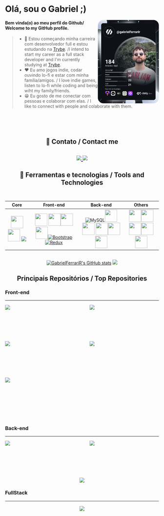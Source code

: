 <h1 align="left">Olá, sou o Gabriel ;) </h1>
<a href="https://app.daily.dev/gabrielferrarir"><img src="https://github.com/GabrielFerrariR/GabrielFerrariR/blob/main/devcard.svg" width="200" alt="Gabriel Ferrari's Dev Card"align="right"/></a>

<h4> Bem vinda(o) ao meu perfil do Github/ Welcome to my GitHub profile. </h4>

>* 📖 Estou começando minha carreira com desenvolvedor full e estou estudando na [Trybe](https://www.betrybe.com/). /I intend to start my career as a full stack developer and I'm currently studying at [Trybe](https://www.betrybe.com/).
>* ❤️ Eu amo jogos indie, codar ouvindo lo-fi e estar com minha família/amigos. / I love indie games, listen to lo-fi while coding and being wiht my family/friends.
>* 😁 Eu gosto de me conectar com pessoas e colaborar com elas. / I like to connect with people and colaborate with them.

 <br/><br/><br/>

<h2 align="center"> 🤝 Contato / Contact me <h2>
 
<div align="center">
 <a href="https://www.linkedin.com/in/gabriel-ribeiro-bioufmg/">
  <img src="https://img.shields.io/badge/LinkedIn-0077B5?style=for-the-badge&logo=linkedin&logoColor=white">
 </a>
 <a href="mailto:gabrielferrari601@gmail.com">
  <img src="https://img.shields.io/badge/Gmail-D14836?style=for-the-badge&logo=gmail&logoColor=white">
 </a>
 <br/>
</div>  

<h2 align="center"> 📖 Ferramentas e tecnologias / Tools and Technologies </h2>
<br/>
  
<div align="center"> 

Core | Front-end | Back-end | Others
|:----:|:----:|:----:| :----:|
<img src="https://cdn.jsdelivr.net/gh/devicons/devicon/icons/javascript/javascript-original.svg" width="40" height="40"/> <img src="https://cdn.jsdelivr.net/gh/devicons/devicon/icons/typescript/typescript-original.svg" width="40" height="40"/> <img src="https://cdn.jsdelivr.net/gh/devicons/devicon/icons/python/python-original.svg" /> | <img src="https://cdn.jsdelivr.net/gh/devicons/devicon/icons/css3/css3-original.svg" width="40" height="40"/> <img src="https://cdn.jsdelivr.net/gh/devicons/devicon/icons/html5/html5-original.svg" width="40" height="40"/><img src="https://cdn.jsdelivr.net/gh/devicons/devicon/icons/react/react-original.svg" width="40" height="40"/><img src="https://cdn.jsdelivr.net/gh/devicons/devicon/icons/jest/jest-plain.svg" width="40" height="40"/><a href="https://getbootstrap.com/" target="_blank" rel="noreferrer"><img src="https://raw.githubusercontent.com/danielcranney/readme-generator/main/public/icons/skills/bootstrap-colored.svg" width="40" height="40" alt="Bootstrap" /></a><a href="https://redux.js.org/" target="_blank" rel="noreferrer"><img src="https://raw.githubusercontent.com/danielcranney/readme-generator/main/public/icons/skills/redux-colored.svg" width="40" height="40" alt="Redux" /></a> | <img src="https://raw.githubusercontent.com/danielcranney/readme-generator/main/public/icons/skills/mysql-colored.svg" width="36" height="36" alt="MySQL" /><img src="https://cdn.jsdelivr.net/gh/devicons/devicon/icons/nodejs/nodejs-original.svg" width="40" height="40"/> <img src="https://cdn.jsdelivr.net/gh/devicons/devicon/icons/mocha/mocha-plain.svg"  width="40" height="40"/>  <img src="https://cdn.jsdelivr.net/gh/devicons/devicon/icons/express/express-original.svg" width="40" height="40"/><img src="https://cdn.jsdelivr.net/gh/devicons/devicon/icons/sequelize/sequelize-original.svg" width="40" height="40"/><img src="https://cdn.jsdelivr.net/gh/devicons/devicon/icons/mongodb/mongodb-original-wordmark.svg" width="40" height="40"/> | <img src="https://cdn.jsdelivr.net/gh/devicons/devicon/icons/git/git-original.svg" width="40" height="40"/><img src="https://cdn.jsdelivr.net/gh/devicons/devicon/icons/bash/bash-original.svg" width="40" height="40"/><img src="https://cdn.jsdelivr.net/gh/devicons/devicon/icons/docker/docker-plain-wordmark.svg" width="40" height="40"/><img src="https://cdn.jsdelivr.net/gh/devicons/devicon/icons/linux/linux-original.svg" width="40" height="40"/><img src="https://cdn.jsdelivr.net/gh/devicons/devicon/icons/heroku/heroku-original.svg" width="40" height="40"/>
          
</div>  

<br/>
 
<div align="center">
<a href="http://www.github.com/GabrielFerrariR"><img src="https://github-readme-stats.vercel.app/api?username=GabrielFerrariR&show_icons=true&hide=&count_private=true&title_color=facc15&text_color=ffffff&icon_color=0891b2&bg_color=181824&hide_border=true&show_icons=true" alt="GabrielFerrariR's GitHub stats" width="45%"/></a> <a href="http://www.github.com/GabrielFerrariR"><img src="https://github-readme-stats.vercel.app/api/top-langs/?username=GabrielFerrariR&layout=compact&title_color=facc15&text_color=ffffff&icon_color=0891b2&bg_color=181824&hide_border=true" width="40%" /></a>   
</div>
</b>

<h2 align="center">Principais Repositórios / Top Repositories</h2>
 
<h3>Front-end</h3>
<hr>
<div width="100%" align="center"><a href="https://github.com/GabrielFerrariR/Recipes-App" align="left"><img align="left" width="45%" src="https://github-readme-stats.vercel.app/api/pin/?username=GabrielFerrariR&repo=Recipes-App&title_color=facc15&text_color=ffffff&icon_color=0891b2&bg_color=181824&hide_border=true&locale=en" /></a><a href="https://github.com/GabrielFerrariR/Wallet" align="right"><img align="right" width="45%" src="https://github-readme-stats.vercel.app/api/pin/?username=GabrielFerrariR&repo=Wallet&title_color=facc15&text_color=ffffff&icon_color=0891b2&bg_color=181824&hide_border=true&locale=en" /></a></div><br /><br /><br /><br /><br /><br /><br />


<div width="100%" align="center"><a href="https://github.com/GabrielFerrariR/Trivia-project" align="left"><img align="left" width="45%" src="https://github-readme-stats.vercel.app/api/pin/?username=GabrielFerrariR&repo=Trivia-project&title_color=facc15&text_color=ffffff&icon_color=0891b2&bg_color=181824&hide_border=true&locale=en" /></a><a href="https://github.com/GabrielFerrariR/Trybetunes" align="right"><img align="right" width="45%" src="https://github-readme-stats.vercel.app/api/pin/?username=GabrielFerrariR&repo=Trybetunes&title_color=facc15&text_color=ffffff&icon_color=0891b2&bg_color=181824&hide_border=true&locale=en" /></a><br /><br /><br /><br /><br /><br /><br />

<div width="100%" align="center">
  <a href="https://github.com/GabrielFerrariR/React-testing-library" align="left"><img align="left" width="45%" src="https://github-readme-stats.vercel.app/api/pin/?username=GabrielFerrariR&repo=React-testing-library&title_color=facc15&text_color=ffffff&icon_color=0891b2&bg_color=181824&hide_border=true&locale=en" /></a>
</div>

 <br /><br /><br /><br /><br /><br /><br />
 
<h3 align="left">Back-end</h3>
<hr>
 
 <div width="100%" align="center">
  <a href="https://github.com/GabrielFerrariR/Store-manager" align="right"><img align="left" width="45%" src="https://github-readme-stats.vercel.app/api/pin/?username=GabrielFerrariR&repo=Store-manager&title_color=facc15&text_color=ffffff&icon_color=0891b2&bg_color=181824&hide_border=true&locale=en" /></a>
  <a href="https://github.com/GabrielFerrariR/Blogs-API" align="right"><img align="right" width="45%" src="https://github-readme-stats.vercel.app/api/pin/?username=GabrielFerrariR&repo=Blogs-API&title_color=facc15&text_color=ffffff&icon_color=0891b2&bg_color=181824&hide_border=true&locale=en" /></a>
</div>
  <br /><br /><br /><br /><br /><br /><br />
 
  <div width="100%" align="center">
  <a href="https://github.com/GabrielFerrariR/Trybers-and-Dragons" align="center"><img align="center" width="45%" src="https://github-readme-stats.vercel.app/api/pin/?username=GabrielFerrariR&repo=Trybers-and-Dragons&title_color=facc15&text_color=ffffff&icon_color=0891b2&bg_color=181824&hide_border=true&locale=en" /></a>
</div>

 
<h3 align="left">FullStack</h3>
<hr>
 
  <div width="100%" align="center">
  <a href="https://github.com/GabrielFerrariR/TFC" align="center"><img align="center" width="45%" src="https://github-readme-stats.vercel.app/api/pin/?username=GabrielFerrariR&repo=TFC&title_color=facc15&text_color=ffffff&icon_color=0891b2&bg_color=181824&hide_border=true&locale=en" /></a>
</div>

